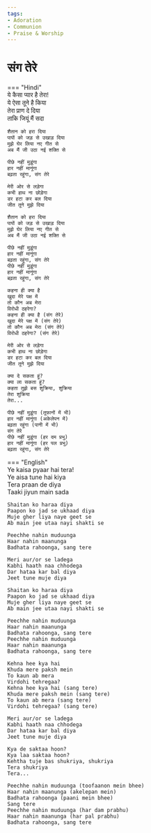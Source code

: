 ```yaml
---
tags:
- Adoration
- Communion
- Praise & Worship
---
```


# संग तेरे  

=== "Hindi"  
    ये कैसा प्यार है तेरा!  
    ये ऐसा तूने है किया  
    तेरा प्राण दे दिया  
    ताकि जियूं मैं सदा  

    शैतान को हरा दिया  
    पापों को जड़ से उखाड़ दिया  
    मुझे घेर लिया नए गीत से  
    अब मैं जी उठा नई शक्ति से  

    पीछे नहीं मुड़ूंगा  
    हार नहीं मानूंगा  
    बढ़ता रहूंगा, संग तेरे  

    मेरी ओर से लड़ेगा  
    कभी हाथ ना छोड़ेगा  
    डर हटा कर बल दिया  
    जीत तूने मुझे दिया  

    शैतान को हरा दिया  
    पापों को जड़ से उखाड़ दिया  
    मुझे घेर लिया नए गीत से  
    अब मैं जी उठा नई शक्ति से  

    पीछे नहीं मुड़ूंगा  
    हार नहीं मानूंगा  
    बढ़ता रहूंगा, संग तेरे  
    पीछे नहीं मुड़ूंगा  
    हार नहीं मानूंगा  
    बढ़ता रहूंगा, संग तेरे  

    कहना ही क्या है  
    खुदा मेरे पक्ष में  
    तो कौन अब मेरा  
    विरोधी ठहरेगा?  
    कहना ही क्या है (संग तेरे)  
    खुदा मेरे पक्ष में (संग तेरे)  
    तो कौन अब मेरा (संग तेरे)  
    विरोधी ठहरेगा? (संग तेरे)  

    मेरी ओर से लड़ेगा  
    कभी हाथ ना छोड़ेगा  
    डर हटा कर बल दिया  
    जीत तूने मुझे दिया  

    क्या दे सकता हूं?  
    क्या ला सकता हूं?  
    कहता तुझे बस शुक्रिया, शुक्रिया  
    तेरा शुक्रिया  
    तेरा...  

    पीछे नहीं मुड़ूंगा (तूफानों में भी)  
    हार नहीं मानूंगा (अकेलेपन में)  
    बढ़ता रहूंगा (पानी में भी)  
    संग तेरे  
    पीछे नहीं मुड़ूंगा (हर दम प्रभु)  
    हार नहीं मानूंगा (हर पल प्रभु)  
    बढ़ता रहूंगा, संग तेरे  

=== "English"  
    Ye kaisa pyaar hai tera!  
    Ye aisa tune hai kiya  
    Tera praan de diya  
    Taaki jiyun main sada  

    Shaitan ko haraa diya  
    Paapon ko jad se ukhaad diya  
    Muje gher liya naye geet se  
    Ab main jee utaa nayi shakti se  

    Peechhe nahin muduunga  
    Haar nahin maanunga  
    Badhata rahoonga, sang tere  

    Meri aur/or se ladega  
    Kabhi haath naa chhodega  
    Dar hataa kar bal diya  
    Jeet tune muje diya  

    Shaitan ko haraa diya  
    Paapon ko jad se ukhaad diya  
    Muje gher liya naye geet se  
    Ab main jee utaa nayi shakti se  

    Peechhe nahin muduunga  
    Haar nahin maanunga  
    Badhata rahoonga, sang tere  
    Peechhe nahin muduunga  
    Haar nahin maanunga  
    Badhata rahoonga, sang tere  

    Kehna hee kya hai  
    Khuda mere paksh mein  
    To kaun ab mera  
    Virdohi tehregaa?  
    Kehna hee kya hai (sang tere)  
    Khuda mere paksh mein (sang tere)  
    To kaun ab mera (sang tere)  
    Virdohi tehregaa? (sang tere)  

    Meri aur/or se ladega  
    Kabhi haath naa chhodega  
    Dar hataa kar bal diya  
    Jeet tune muje diya  

    Kya de saktaa hoon?  
    Kya laa saktaa hoon?  
    Kehtha tuje bas shukriya, shukriya  
    Tera shukriya  
    Tera...  

    Peechhe nahin muduunga (toofaanon mein bhee)  
    Haar nahin maanunga (akelepan mein)  
    Badhata rahoonga (paani mein bhee)  
    Sang tere  
    Peechhe nahin muduunga (har dam prabhu)  
    Haar nahin maanunga (har pal prabhu)  
    Badhata rahoonga, sang tere